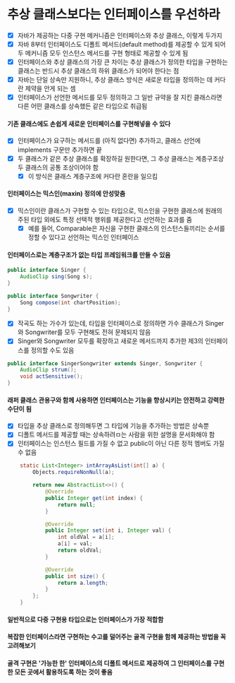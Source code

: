 # 추상 클래스보다는 인터페이스를 우선하라
- [x] 자바가 제공하는 다중 구현 메커니즘은 인터페이스와 추상 클래스, 이렇게 두가지
- [x] 자바 8부터 인터페이스도 디폴트 메서드(default method)를 제공할 수 있게 되어 두 메커니즘 모두 인스턴스 메서드를 구현 형태로 제공할 수 있게 됨
- [x] 인터페이스와 추상 클래스의 가장 큰 차이는 추상 클래스가 정의한 타입을 구현하는 클래스는 반드시 추상 클래스의 하위 클래스가 되어야 한다는 점
- [x] 자바는 단일 상속만 지원하니, 추상 클래스 방식은 새로운 타입을 정의하는 데 커다란 제약을 안게 되는 셈
- [x] 인터페이스가 선언한 메서드를 모두 정의하고 그 일반 규약을 잘 지킨 클래스라면 다른 어떤 클래스를 상속했든 같은 타입으로 취급됨
#### 기존 클래스에도 손쉽게 새로운 인터페이스를 구현해넣을 수 있다
- [x] 인터페이스가 요구하는 메서드를 (아직 없다면) 추가하고, 클래스 선언에 implements 구문만 추가하면 끝
- [x] 두 클래스가 같은 추상 클래스를 확장하길 원한다면, 그 추상 클래스는 계층구조상 두 클래스의 공통 조상이어야 함
  - [x] 이 방식은 클래스 계층구조에 커다란 혼란을 일으킴
#### 인터페이스는 믹스인(maxin) 정의에 안성맞춤
- [x] 믹스인이란 클래스가 구현할 수 있는 타입으로, 믹스인을 구현한 클래스에 원래의 주된 타입 외에도 특정 선택적 행위를 제공한다고 선언하는 효과를 줌
  - [x] 예를 들어, Comparable은 자신을 구현한 클래스의 인스턴스들끼리는 순서를 정할 수 있다고 선언하는 믹스인 인터페이스
#### 인터페이스로는 계층구조가 없는 타입 프레임워크를 만들 수 있음
~~~java
public interface Singer {
    AudioClip sing(Song s);
}

public interface Songwriter {
    Song compose(int chartPosition);
}
~~~
- [x] 작곡도 하는 가수가 있는데, 타입을 인터페이스로 정의하면 가수 클래스가 Singer와 Songwriter를 모두 구현해도 전혀 문제되지 않음
- [x] Singer와 Songwriter 모두를 확장하고 새로운 메서드까지 추가한 제3의 인터페이스를 정의할 수도 있음
~~~java
public interface SingerSongwriter extends Singer, Songwriter {
    AudioClip strum();
    void actSensitive();
}
~~~
#### 래퍼 클래스 관용구와 함께 사용하면 인터페이스는 기능을 향상시키는 안전하고 강력한 수단이 됨
- [x] 타입을 추상 클래스로 정의해두면 그 타입에 기능을 추가하는 방법은 상속뿐
- [x] 디폴트 메서드를 제공할 때는 상속하려ㅁ는 사람을 위한 설명을 문서화해야 함
- [x] 인터페이스는 인스턴스 필드를 가질 수 없고 public이 아닌 다른 정적 멤버도 가질 수 없음
~~~java
    static List<Integer> intArrayAsList(int[] a) {
        Objects.requireNonNull(a);

        return new AbstractList<>() {
            @Override
            public Integer get(int index) {
                return null;
            }

            @Override
            public Integer set(int i, Integer val) {
                int oldVal = a[i];
                a[i] = val;
                return oldVal;
            }

            @Override
            public int size() {
                return a.length;
            }
        };
    }
~~~
#### 일반적으로 다중 구현용 타입으로는 인터페이스가 가장 적합함
#### 복잡한 인터페이스라면 구현하는 수고를 덜어주는 골격 구현을 함께 제공하는 방법을 꼭 고려해보기
#### 골격 구현은 '가능한 한' 인터페이스의 디폴트 메서드로 제공하여 그 인터페이스를 구현한 모든 곳에서 활용하도록 하는 것이 좋음
